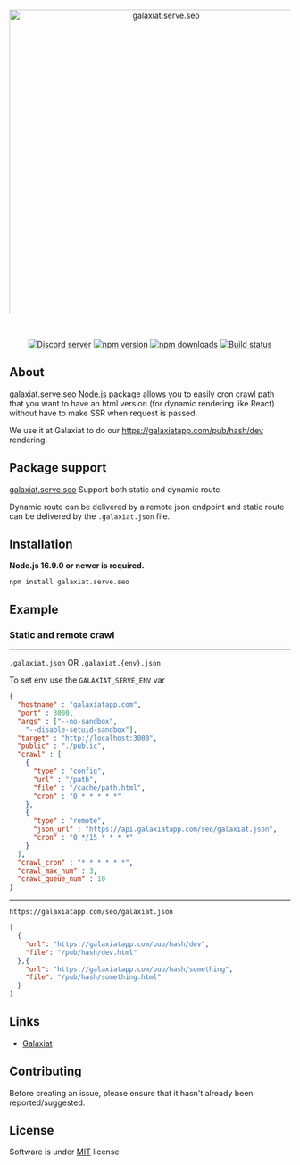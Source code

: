 <div align="center">
  <br />
  <p>
    <a href="https://galaxiatapp.com"><img src="https://galaxiatapp.com/logo_texte_appli_avec_arrondie_et_ombre.png" width="546" alt="galaxiat.serve.seo" /></a>
  </p>
  <br />
  <p>
    <a href="https://discord.galaxiat.fr"><img src="https://img.shields.io/discord/804787354703364116?color=5865F2&logo=discord&logoColor=white" alt="Discord server" /></a>
    <a href="https://www.npmjs.com/package/galaxiat.serve.seo"><img src="https://img.shields.io/npm/v/galaxiat.serve.seo?maxAge=3600" alt="npm version" /></a>
    <a href="https://www.npmjs.com/package/galaxiat.serve.seo"><img src="https://img.shields.io/npm/dt/galaxiat.serve.seo?maxAge=3600" alt="npm downloads" /></a>
    <a href="https://github.com/galaxiat/galaxiat.serve.seo/actions"><img src="https://github.com/galaxiat/galaxiat.serve.seo/actions/workflows/build.yaml/badge.svg" alt="Build status" /></a>
  </p>
</div>

## About

galaxiat.serve.seo [Node.js](https://nodejs.org) package allows you to easily cron crawl path that you want to have an html version (for dynamic rendering like React) without have to make SSR when request is passed.

We use it at Galaxiat to do our https://galaxiatapp.com/pub/hash/dev rendering.

## Package support 

[galaxiat.serve.seo](https://github.com/galaxiat.serve.seo) Support both static and dynamic route.

Dynamic route can be delivered by a remote json endpoint and static route can be delivered by the `.galaxiat.json` file.

## Installation

**Node.js 16.9.0 or newer is required.**

```sh-session
npm install galaxiat.serve.seo
```

## Example

### Static and remote crawl
---
`.galaxiat.json` OR `.galaxiat.{env}.json`

To set env use the `GALAXIAT_SERVE_ENV` var

```json
{
  "hostname" : "galaxiatapp.com",
  "port" : 3000,
  "args" : ["--no-sandbox", 
    "--disable-setuid-sandbox"],
  "target" : "http://localhost:3000",
  "public" : "./public",
  "crawl" : [
    {
      "type" : "config",
      "url" : "/path",
      "file" : "/cache/path.html",
      "cron" : "0 * * * * *"
    },
    {
      "type" : "remote",
      "json_url" : "https://api.galaxiatapp.com/seo/galaxiat.json",
      "cron" : "0 */15 * * * *"
    }
  ],
  "crawl_cron" : "* * * * * *",
  "crawl_max_num" : 3,
  "crawl_queue_num" : 10
}
```
---
`https://galaxiatapp.com/seo/galaxiat.json`

```json
[
  {
    "url": "https://galaxiatapp.com/pub/hash/dev",
    "file": "/pub/hash/dev.html"
  },{
    "url": "https://galaxiatapp.com/pub/hash/something",
    "file": "/pub/hash/something.html"
  }
]
```

## Links

- [Galaxiat](https://galaxiatapp.com/)

## Contributing

Before creating an issue, please ensure that it hasn't already been reported/suggested.

## License
Software is under [MIT](./LICENSE.md) license

